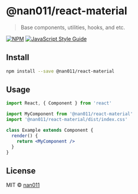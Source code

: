 # @nan011/react-material

> Base components, utilities, hooks, and etc.

[![NPM](https://img.shields.io/npm/v/@nan011/react-material.svg)](https://www.npmjs.com/package/@nan011/react-material) [![JavaScript Style Guide](https://img.shields.io/badge/code_style-standard-brightgreen.svg)](https://standardjs.com)

## Install

```bash
npm install --save @nan011/react-material
```

## Usage

```jsx
import React, { Component } from 'react'

import MyComponent from '@nan011/react-material'
import '@nan011/react-material/dist/index.css'

class Example extends Component {
  render() {
    return <MyComponent />
  }
}
```

## License

MIT © [nan011](https://github.com/nan011)
